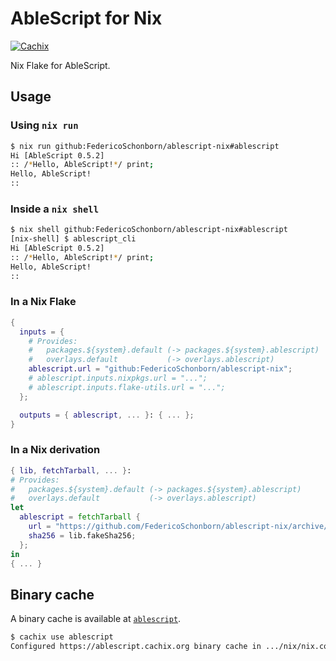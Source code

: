 # AbleScript for Nix

[![Cachix](https://github.com/FedericoSchonborn/ablescript-nix/actions/workflows/cachix.yaml/badge.svg)](https://github.com/FedericoSchonborn/ablescript-nix/actions/workflows/cachix.yaml)

Nix Flake for AbleScript.

## Usage

### Using `nix run`

```sh
$ nix run github:FedericoSchonborn/ablescript-nix#ablescript
Hi [AbleScript 0.5.2]
:: /*Hello, AbleScript!*/ print;
Hello, AbleScript!
::
```

### Inside a `nix shell`

```sh
$ nix shell github:FedericoSchonborn/ablescript-nix#ablescript
[nix-shell] $ ablescript_cli
Hi [AbleScript 0.5.2]
:: /*Hello, AbleScript!*/ print;
Hello, AbleScript!
::
```

### In a Nix Flake

```nix
{
  inputs = {
    # Provides:
    #   packages.${system}.default (-> packages.${system}.ablescript)
    #   overlays.default           (-> overlays.ablescript)
    ablescript.url = "github:FedericoSchonborn/ablescript-nix";
    # ablescript.inputs.nixpkgs.url = "...";
    # ablescript.inputs.flake-utils.url = "...";
  };

  outputs = { ablescript, ... }: { ... };
}
```

### In a Nix derivation

```nix
{ lib, fetchTarball, ... }:
# Provides:
#   packages.${system}.default (-> packages.${system}.ablescript)
#   overlays.default           (-> overlays.ablescript)
let
  ablescript = fetchTarball {
    url = "https://github.com/FedericoSchonborn/ablescript-nix/archive/${commitHash}.zip";
    sha256 = lib.fakeSha256;
  };
in
{ ... }
```

## Binary cache

A binary cache is available at [`ablescript`](https://app.cachix.org/cache/ablescript).

```sh
$ cachix use ablescript
Configured https://ablescript.cachix.org binary cache in .../nix/nix.conf
```
